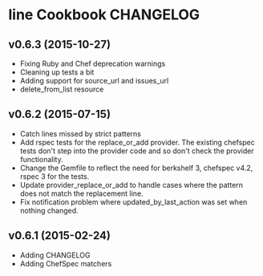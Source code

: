 line Cookbook CHANGELOG
========================

v0.6.3 (2015-10-27)
--------------------
- Fixing Ruby and Chef deprecation warnings
- Cleaning up tests a bit
- Adding support for source_url and issues_url
- delete_from_list resource

v0.6.2 (2015-07-15)
--------------------
- Catch lines missed by strict patterns
- Add rspec tests for the replace_or_add provider. The existing chefspec tests don't step into the provider code and so don't check the provider functionality.
- Change the Gemfile to reflect the need for berkshelf 3, chefspec v4.2, rspec 3 for the tests.
- Update provider_replace_or_add to handle cases where the pattern does not match the replacement line.
- Fix notification problem where updated_by_last_action was set when nothing changed.

v0.6.1 (2015-02-24)
--------------------
- Adding CHANGELOG
- Adding ChefSpec matchers
